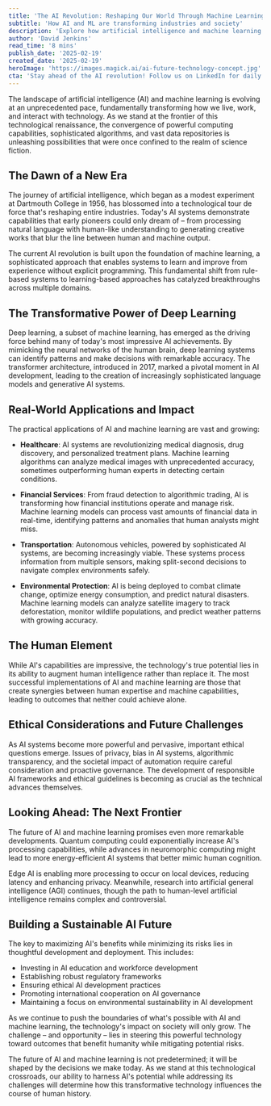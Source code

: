 ```yaml
---
title: 'The AI Revolution: Reshaping Our World Through Machine Learning and Artificial Intelligence'
subtitle: 'How AI and ML are transforming industries and society'
description: 'Explore how artificial intelligence and machine learning are revolutionizing industries, from healthcare to environmental protection, while addressing crucial ethical considerations and future challenges in this comprehensive overview of the AI revolution.'
author: 'David Jenkins'
read_time: '8 mins'
publish_date: '2025-02-19'
created_date: '2025-02-19'
heroImage: 'https://images.magick.ai/ai-future-technology-concept.jpg'
cta: 'Stay ahead of the AI revolution! Follow us on LinkedIn for daily insights into the latest developments in artificial intelligence and machine learning.'
---
```


The landscape of artificial intelligence (AI) and machine learning is evolving at an unprecedented pace, fundamentally transforming how we live, work, and interact with technology. As we stand at the frontier of this technological renaissance, the convergence of powerful computing capabilities, sophisticated algorithms, and vast data repositories is unleashing possibilities that were once confined to the realm of science fiction.

## The Dawn of a New Era

The journey of artificial intelligence, which began as a modest experiment at Dartmouth College in 1956, has blossomed into a technological tour de force that's reshaping entire industries. Today's AI systems demonstrate capabilities that early pioneers could only dream of – from processing natural language with human-like understanding to generating creative works that blur the line between human and machine output.

The current AI revolution is built upon the foundation of machine learning, a sophisticated approach that enables systems to learn and improve from experience without explicit programming. This fundamental shift from rule-based systems to learning-based approaches has catalyzed breakthroughs across multiple domains.

## The Transformative Power of Deep Learning

Deep learning, a subset of machine learning, has emerged as the driving force behind many of today's most impressive AI achievements. By mimicking the neural networks of the human brain, deep learning systems can identify patterns and make decisions with remarkable accuracy. The transformer architecture, introduced in 2017, marked a pivotal moment in AI development, leading to the creation of increasingly sophisticated language models and generative AI systems.

## Real-World Applications and Impact

The practical applications of AI and machine learning are vast and growing:

- **Healthcare**: AI systems are revolutionizing medical diagnosis, drug discovery, and personalized treatment plans. Machine learning algorithms can analyze medical images with unprecedented accuracy, sometimes outperforming human experts in detecting certain conditions.

- **Financial Services**: From fraud detection to algorithmic trading, AI is transforming how financial institutions operate and manage risk. Machine learning models can process vast amounts of financial data in real-time, identifying patterns and anomalies that human analysts might miss.

- **Transportation**: Autonomous vehicles, powered by sophisticated AI systems, are becoming increasingly viable. These systems process information from multiple sensors, making split-second decisions to navigate complex environments safely.

- **Environmental Protection**: AI is being deployed to combat climate change, optimize energy consumption, and predict natural disasters. Machine learning models can analyze satellite imagery to track deforestation, monitor wildlife populations, and predict weather patterns with growing accuracy.

## The Human Element

While AI's capabilities are impressive, the technology's true potential lies in its ability to augment human intelligence rather than replace it. The most successful implementations of AI and machine learning are those that create synergies between human expertise and machine capabilities, leading to outcomes that neither could achieve alone.

## Ethical Considerations and Future Challenges

As AI systems become more powerful and pervasive, important ethical questions emerge. Issues of privacy, bias in AI systems, algorithmic transparency, and the societal impact of automation require careful consideration and proactive governance. The development of responsible AI frameworks and ethical guidelines is becoming as crucial as the technical advances themselves.

## Looking Ahead: The Next Frontier

The future of AI and machine learning promises even more remarkable developments. Quantum computing could exponentially increase AI's processing capabilities, while advances in neuromorphic computing might lead to more energy-efficient AI systems that better mimic human cognition.

Edge AI is enabling more processing to occur on local devices, reducing latency and enhancing privacy. Meanwhile, research into artificial general intelligence (AGI) continues, though the path to human-level artificial intelligence remains complex and controversial.

## Building a Sustainable AI Future

The key to maximizing AI's benefits while minimizing its risks lies in thoughtful development and deployment. This includes:

- Investing in AI education and workforce development
- Establishing robust regulatory frameworks
- Ensuring ethical AI development practices
- Promoting international cooperation on AI governance
- Maintaining a focus on environmental sustainability in AI development

As we continue to push the boundaries of what's possible with AI and machine learning, the technology's impact on society will only grow. The challenge – and opportunity – lies in steering this powerful technology toward outcomes that benefit humanity while mitigating potential risks.

The future of AI and machine learning is not predetermined; it will be shaped by the decisions we make today. As we stand at this technological crossroads, our ability to harness AI's potential while addressing its challenges will determine how this transformative technology influences the course of human history.